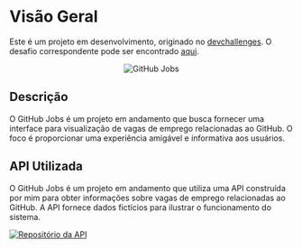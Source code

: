 # Visão Geral

Este é um projeto em desenvolvimento, originado no [devchallenges](https://devchallenges.io). O desafio correspondente pode ser encontrado [aqui](https://devchallenges.io/challenges/TtUjDt19eIHxNQ4n5jps).

<div align="center">
  <img src="https://user-images.githubusercontent.com/54549125/194464910-316347f4-ceb1-453f-9878-39a779a8269a.gif" alt="GitHub Jobs">
</div>

## Descrição

O GitHub Jobs é um projeto em andamento que busca fornecer uma interface para visualização de vagas de emprego relacionadas ao GitHub. O foco é proporcionar uma experiência amigável e informativa aos usuários.

## API Utilizada

O GitHub Jobs é um projeto em andamento que utiliza uma API construída por mim para obter informações sobre vagas de emprego relacionadas ao GitHub. A API fornece dados fictícios para ilustrar o funcionamento do sistema.

[![Repositório da API](https://img.shields.io/badge/Reposit%C3%B3rio%20da%20API-Ver%20C%C3%B3digo%20Fonte-blue)](https://github.com/YuriSalesdeOliveira/gitHubJobsAPI)
